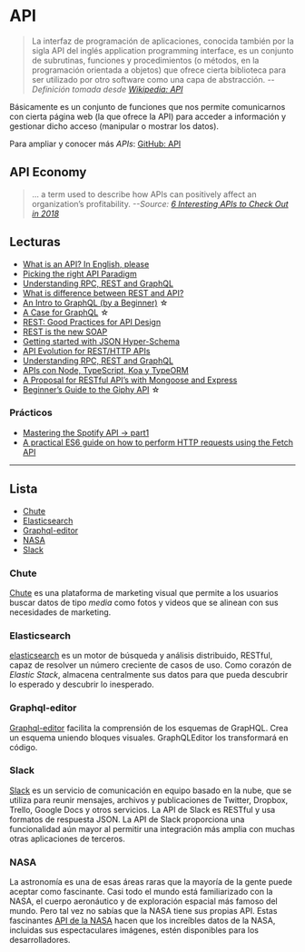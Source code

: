 # API

>La interfaz de programación de aplicaciones, conocida también por la sigla API del inglés application programming interface, es un conjunto de subrutinas, funciones y procedimientos (o métodos, en la programación orientada a objetos) que ofrece cierta biblioteca para ser utilizado por otro software como una capa de abstracción. _--Definición tomada desde [Wikipedia: API](https://es.wikipedia.org/wiki/Interfaz_de_programaci%C3%B3n_de_aplicaciones)_

Básicamente es un conjunto de funciones que nos permite comunicarnos con cierta página web (la que ofrece la API) para acceder a información y gestionar dicho acceso (manipular o mostrar los datos).

Para ampliar y conocer más _APIs_: [GitHub: API](https://github.com/topics/api)

## API Economy

> ... a term used to describe how APIs can positively affect an organization’s profitability. _--Source: [6 Interesting APIs to Check Out in 2018](https://codeburst.io/6-interesting-apis-to-check-out-in-2018-5d6830063f29)_

## Lecturas

- [What is an API? In English, please](https://medium.freecodecamp.org/what-is-an-api-in-english-please-b880a3214a82)
- [Picking the right API Paradigm](https://blog.apisyouwonthate.com/picking-the-right-api-paradigm-d476f1a622e8)
- [Understanding RPC, REST and GraphQL](https://blog.apisyouwonthate.com/understanding-rpc-rest-and-graphql-2f959aadebe7)
- [What is difference between REST and API?](https://stackoverflow.com/a/41189936/4822186)
- [An Intro to GraphQL (by a Beginner)](https://blog.usejournal.com/an-intro-to-graphql-by-a-beginner-82444f538d84) ☆
- [A Case for GraphQL](https://medium.com/@rijulg/a-case-for-graphql-935ba205e3d) ☆
- [REST: Good Practices for API Design](https://medium.com/hashmapinc/rest-good-practices-for-api-design-881439796dc9)
- [REST is the new SOAP](https://medium.freecodecamp.org/rest-is-the-new-soap-97ff6c09896d)
- [Getting started with JSON Hyper-Schema](https://blog.apisyouwonthate.com/getting-started-with-json-hyper-schema-184775b91f)
- [API Evolution for REST/HTTP APIs](https://blog.apisyouwonthate.com/api-evolution-for-rest-http-apis-b4296519e564)
- [Understanding RPC, REST and GraphQL](https://blog.apisyouwonthate.com/understanding-rpc-rest-and-graphql-2f959aadebe7)
- [APIs con Node, TypeScript, Koa y TypeORM](http://blog.koalite.com/2018/07/apis-con-node-typescript-koa-y-typeorm/?utm_source=rss&utm_medium=rss&utm_campaign=apis-con-node-typescript-koa-y-typeorm)
- [A Proposal for RESTful API’s with Mongoose and Express](https://medium.com/@therealchrisrutherford/a-proposal-for-restful-apis-497924397192)
- [Beginner’s Guide to the Giphy API](https://medium.com/@mattcroak718/beginners-guide-to-the-giphy-api-316f98459d06) ☆

### Prácticos

- [Mastering the Spotify API -> part1](https://medium.com/@esmerycornielle/mastering-the-spotify-api-part1-c836b89eb68e)
- [A practical ES6 guide on how to perform HTTP requests using the Fetch API](https://medium.freecodecamp.org/a-practical-es6-guide-on-how-to-perform-http-requests-using-the-fetch-api-594c3d91a547)

***

## Lista <!-- abcdefghijklmnñopqrstuvwxyz -->

- [Chute](/c/api.md#chute)
- [Elasticsearch](/c/api.md#elasticsearch)
- [Graphql-editor](/c/api.md#graphql-editor)
- [NASA](/c/api.md#nasa)
- [Slack](/c/api.md#slack)

### Chute

[Chute](https://chute.docs.apiary.io/#) es una plataforma de marketing visual que permite a los usuarios buscar datos de tipo _media_ como fotos y videos que se alinean con sus necesidades de marketing.

### Elasticsearch

[elasticsearch](https://www.elastic.co/products/elasticsearch) es un motor de búsqueda y análisis distribuido, RESTful, capaz de resolver un número creciente de casos de uso. Como corazón de _Elastic Stack_, almacena centralmente sus datos para que pueda descubrir lo esperado y descubrir lo inesperado.

### Graphql-editor

[Graphql-editor](https://github.com/slothking-online/graphql-editor) facilita la comprensión de los esquemas de GrapHQL. Crea un esquema uniendo bloques visuales. GraphQLEditor los transformará en código.

### Slack

[Slack](https://api.slack.com/slack-apps) es un servicio de comunicación en equipo basado en la nube, que se utiliza para reunir mensajes, archivos y publicaciones de Twitter, Dropbox, Trello, Google Docs y otros servicios. La API de Slack es RESTful y usa formatos de respuesta JSON. La API de Slack proporciona una funcionalidad aún mayor al permitir una integración más amplia con muchas otras aplicaciones de terceros.

### NASA

La astronomía es una de esas áreas raras que la mayoría de la gente puede aceptar como fascinante. Casi todo el mundo está familiarizado con la NASA, el cuerpo aeronáutico y de exploración espacial más famoso del mundo. Pero tal vez no sabías que la NASA tiene sus propias API. Estas fascinantes [API de la NASA](https://api.nasa.gov/#getting-started) hacen que los increíbles datos de la NASA, incluidas sus espectaculares imágenes, estén disponibles para los desarrolladores.
